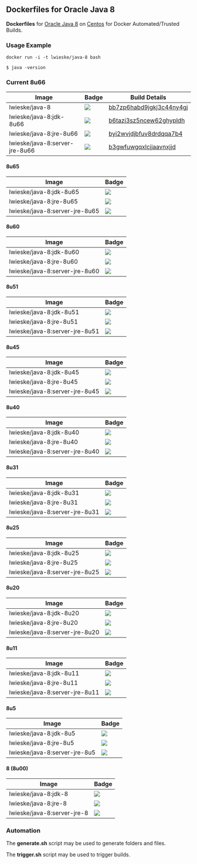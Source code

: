 ## Dockerfiles for Oracle Java 8

**Dockerfiles** for [Oracle Java 8](http://www.oracle.com/technetwork/java/index.html)
on [Centos](https://registry.hub.docker.com/_/centos/) for Docker Automated/Trusted Builds.

### Usage Example

    docker run -i -t lwieske/java-8 bash

    $ java -version

### Current 8u66

| Image                     | Badge | Build Details |
| ------------------------- | ----- | ------------- |
| lwieske/java-8 | [![](https://badge.imagelayers.io/lwieske/java-8.svg)](https://imagelayers.io/?images=lwieske/java-8) | [bb7zp6habd9jgkj3c44ny4gj](https://hub.docker.com/r/lwieske/java-8/builds/b7zp6habd9jgkj3c44ny4gj/) |
| lwieske/java-8:jdk-8u66 | [![](https://badge.imagelayers.io/lwieske/java-8:jdk-8u66.svg)](https://imagelayers.io/?images=lwieske/java-8:jdk-8u66) | [b6tazj3sz5ncew62ghypldh](https://hub.docker.com/r/lwieske/java-8/builds/b6tazj3sz5ncew62ghypldh/) |
| lwieske/java-8:jre-8u66 | [![](https://badge.imagelayers.io/lwieske/java-8:jre-8u66.svg)](https://imagelayers.io/?images=lwieske/java-8:jre-8u66) | [byi2wvjdjbfuv8drdqqa7b4](https://hub.docker.com/r/lwieske/java-8/builds/byi2wvjdjbfuv8drdqqa7b4/) |
| lwieske/java-8:server-jre-8u66 | [![](https://badge.imagelayers.io/lwieske/java-8:server-jre-8u66.svg)](https://imagelayers.io/?images=lwieske/java-8:server-jre-8u66) | [b3gwfuwgqxlcjjaavnxjjd](https://hub.docker.com/r/lwieske/java-8/builds/b3gwfuwgqxlcjjaavnxjjd/) |

#### 8u65

| Image                     | Badge |
| ------------------------- | ----- |
| lwieske/java-8:jdk-8u65 | [![](https://badge.imagelayers.io/lwieske/java-8:jdk-8u65.svg)](https://imagelayers.io/?images=lwieske/java-8:jdk-8u65) |
| lwieske/java-8:jre-8u65 | [![](https://badge.imagelayers.io/lwieske/java-8:jre-8u65.svg)](https://imagelayers.io/?images=lwieske/java-8:jre-8u65) |
| lwieske/java-8:server-jre-8u65 | [![](https://badge.imagelayers.io/lwieske/java-8:server-jre-8u65.svg)](https://imagelayers.io/?images=lwieske/java-8:server-jre-8u65) |

#### 8u60

| Image                     | Badge |
| ------------------------- | ----- |
| lwieske/java-8:jdk-8u60 | [![](https://badge.imagelayers.io/lwieske/java-8:jdk-8u60.svg)](https://imagelayers.io/?images=lwieske/java-8:jdk-8u60) |
| lwieske/java-8:jre-8u60 | [![](https://badge.imagelayers.io/lwieske/java-8:jre-8u60.svg)](https://imagelayers.io/?images=lwieske/java-8:jre-8u60) |
| lwieske/java-8:server-jre-8u60 | [![](https://badge.imagelayers.io/lwieske/java-8:server-jre-8u60.svg)](https://imagelayers.io/?images=lwieske/java-8:server-jre-8u60) |

#### 8u51

| Image                     | Badge |
| ------------------------- | ----- |
| lwieske/java-8:jdk-8u51 | [![](https://badge.imagelayers.io/lwieske/java-8:jdk-8u51.svg)](https://imagelayers.io/?images=lwieske/java-8:jdk-8u51) |
| lwieske/java-8:jre-8u51 | [![](https://badge.imagelayers.io/lwieske/java-8:jre-8u51.svg)](https://imagelayers.io/?images=lwieske/java-8:jre-8u51) |
| lwieske/java-8:server-jre-8u51 | [![](https://badge.imagelayers.io/lwieske/java-8:server-jre-8u51.svg)](https://imagelayers.io/?images=lwieske/java-8:server-jre-8u51) |

#### 8u45

| Image                     | Badge |
| ------------------------- | ----- |
| lwieske/java-8:jdk-8u45 | [![](https://badge.imagelayers.io/lwieske/java-8:jdk-8u45.svg)](https://imagelayers.io/?images=lwieske/java-8:jdk-8u45) |
| lwieske/java-8:jre-8u45 | [![](https://badge.imagelayers.io/lwieske/java-8:jre-8u45.svg)](https://imagelayers.io/?images=lwieske/java-8:jre-8u45) |
| lwieske/java-8:server-jre-8u45 | [![](https://badge.imagelayers.io/lwieske/java-8:server-jre-8u45.svg)](https://imagelayers.io/?images=lwieske/java-8:server-jre-8u45) |

#### 8u40

| Image                     | Badge |
| ------------------------- | ----- |
| lwieske/java-8:jdk-8u40 | [![](https://badge.imagelayers.io/lwieske/java-8:jdk-8u40.svg)](https://imagelayers.io/?images=lwieske/java-8:jdk-8u40) |
| lwieske/java-8:jre-8u40 | [![](https://badge.imagelayers.io/lwieske/java-8:jre-8u40.svg)](https://imagelayers.io/?images=lwieske/java-8:jre-8u40) |
| lwieske/java-8:server-jre-8u40 | [![](https://badge.imagelayers.io/lwieske/java-8:server-jre-8u40.svg)](https://imagelayers.io/?images=lwieske/java-8:server-jre-8u40) |

#### 8u31

| Image                     | Badge |
| ------------------------- | ----- |
| lwieske/java-8:jdk-8u31 | [![](https://badge.imagelayers.io/lwieske/java-8:jdk-8u31.svg)](https://imagelayers.io/?images=lwieske/java-8:jdk-8u31) |
| lwieske/java-8:jre-8u31 | [![](https://badge.imagelayers.io/lwieske/java-8:jre-8u31.svg)](https://imagelayers.io/?images=lwieske/java-8:jre-8u31) |
| lwieske/java-8:server-jre-8u31 | [![](https://badge.imagelayers.io/lwieske/java-8:server-jre-8u31.svg)](https://imagelayers.io/?images=lwieske/java-8:server-jre-8u31) |

#### 8u25

| Image                     | Badge |
| ------------------------- | ----- |
| lwieske/java-8:jdk-8u25 | [![](https://badge.imagelayers.io/lwieske/java-8:jdk-8u25.svg)](https://imagelayers.io/?images=lwieske/java-8:jdk-8u25) |
| lwieske/java-8:jre-8u25 | [![](https://badge.imagelayers.io/lwieske/java-8:jre-8u25.svg)](https://imagelayers.io/?images=lwieske/java-8:jre-8u25) |
| lwieske/java-8:server-jre-8u25 | [![](https://badge.imagelayers.io/lwieske/java-8:server-jre-8u25.svg)](https://imagelayers.io/?images=lwieske/java-8:server-jre-8u25) |

#### 8u20

| Image                     | Badge |
| ------------------------- | ----- |
| lwieske/java-8:jdk-8u20 | [![](https://badge.imagelayers.io/lwieske/java-8:jdk-8u20.svg)](https://imagelayers.io/?images=lwieske/java-8:jdk-8u20) |
| lwieske/java-8:jre-8u20 | [![](https://badge.imagelayers.io/lwieske/java-8:jre-8u20.svg)](https://imagelayers.io/?images=lwieske/java-8:jre-8u20) |
| lwieske/java-8:server-jre-8u20 | [![](https://badge.imagelayers.io/lwieske/java-8:server-jre-8u20.svg)](https://imagelayers.io/?images=lwieske/java-8:server-jre-8u20) |

#### 8u11

| Image                     | Badge |
| ------------------------- | ----- |
| lwieske/java-8:jdk-8u11 | [![](https://badge.imagelayers.io/lwieske/java-8:jdk-8u11.svg)](https://imagelayers.io/?images=lwieske/java-8:jdk-8u11) |
| lwieske/java-8:jre-8u11 | [![](https://badge.imagelayers.io/lwieske/java-8:jre-8u11.svg)](https://imagelayers.io/?images=lwieske/java-8:jre-8u11) |
| lwieske/java-8:server-jre-8u11 | [![](https://badge.imagelayers.io/lwieske/java-8:server-jre-8u11.svg)](https://imagelayers.io/?images=lwieske/java-8:server-jre-8u11) |

#### 8u5

| Image                     | Badge |
| ------------------------- | ----- |
| lwieske/java-8:jdk-8u5 | [![](https://badge.imagelayers.io/lwieske/java-8:jdk-8u5.svg)](https://imagelayers.io/?images=lwieske/java-8:jdk-8u5) |
| lwieske/java-8:jre-8u5 | [![](https://badge.imagelayers.io/lwieske/java-8:jre-8u5.svg)](https://imagelayers.io/?images=lwieske/java-8:jre-8u5) |
| lwieske/java-8:server-jre-8u5 | [![](https://badge.imagelayers.io/lwieske/java-8:server-jre-8u5.svg)](https://imagelayers.io/?images=lwieske/java-8:server-jre-8u5) |

#### 8 (8u00)

| Image                     | Badge |
| ------------------------- | ----- |
| lwieske/java-8:jdk-8 | [![](https://badge.imagelayers.io/lwieske/java-8:jdk-8.svg)](https://imagelayers.io/?images=lwieske/java-8:jdk-8) |
| lwieske/java-8:jre-8 | [![](https://badge.imagelayers.io/lwieske/java-8:jre-8.svg)](https://imagelayers.io/?images=lwieske/java-8:jre-8) |
| lwieske/java-8:server-jre-8 | [![](https://badge.imagelayers.io/lwieske/java-8:server-jre-8.svg)](https://imagelayers.io/?images=lwieske/java-8:server-jre-8) |

### Automation

The __generate.sh__ script may be used to generate folders and files.

The __trigger.sh__ script may be used to trigger builds.
